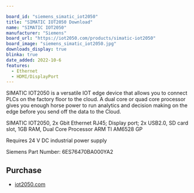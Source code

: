 ```yaml
---

board_id: "siemens_simatic_iot2050"
title: "SIMATIC IOT2050 Download"
name: "SIMATIC IOT2050"
manufacturer: "Siemens"
board_url: "https://iot2050.com/products/simatic-iot2050"
board_image: "siemens_simatic_iot2050.jpg"
downloads_display: true
blinka: true
date_added: 2022-10-6
features:
  - Ethernet
  - HDMI/DisplayPort
---
```


SIMATIC IOT2050 is a versatile IOT edge device that allows you to connect PLCs on the factory floor to the cloud. A dual core or quad core processor gives you enough horse power to run analytics and decision making on the edge before you send off the data to the Cloud.

SIMATIC IOT2050, 2x Gbit Ethernet RJ45; Display port; 2x USB2.0, SD card slot, 1GB RAM, Dual Core Processor ARM TI AM6528 GP

Requires 24 V DC industrial power supply

Siemens Part Number: 6ES76470BA000YA2

## Purchase
* [iot2050.com](https://iot2050.com/products/simatic-iot2050)
